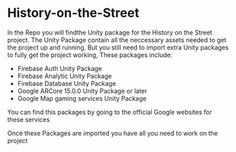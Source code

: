 # History-on-the-Street

In the Repo you will findthe Unity package for the History on the Street project.
The Unity Package contain all the neccessary assets needed to get the project up and running.
But you still need to import extra Unity packages to fully get the project working,
These packages include:
- Firebase Auth Unity Package
- Firebase Analytic Unity Package
- Firebase Database Unity Package
- Google ARCore 15.0.0 Unity Package or later
- Google Map gaming services Unity Package

You can find this packages by going to the official Google websites for these services

Once these Packages are imported you have all you need to work on the project
